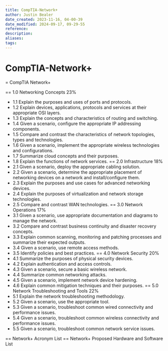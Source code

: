 ```yaml
---
title: CompTIA-Network+
author: Justin Bealer
date_created: 2023-11-16, 04-00-39
date_modified: 2024-09-17, 09-29-55
reference: 
description: 
aliases: 
tags: 
---
```

# CompTIA-Network+
= CompTIA Network+

== 1.0 Networking Concepts 23%
- 1.1 Explain the purposes and uses of ports and protocols.
- 1.2 Explain devices, applications, protocols and services at their appropriate
  OSI layers.
- 1.3 Explain the concepts and characteristics of routing and switching.
- 1.4 Given a scenario, configure the appropriate IP addressing components.
- 1.5 Compare and contrast the characteristics of network topologies, types and
  technologies.
- 1.6 Given a scenario, implement the appropriate wireless technologies and
  configurations.
- 1.7 Summarize cloud concepts and their purposes.
- 1.8 Explain the functions of network services.
== 2.0 Infrastructure 18%
- 2.1 Given a scenario, deploy the appropriate cabling solution.
- 2.2 Given a scenario, determine the appropriate placement of networking
  devices on a network and install/configure them.
- 2.3 Explain the purposes and use cases for advanced networking devices.
- 2.4 Explain the purposes of virtualization and network storage technologies.
- 2.5 Compare and contrast WAN technologies.
== 3.0 Network Operations 17%
- 3.1 Given a scenario, use appropriate documentation and diagrams to manage the
  network.
- 3.2 Compare and contrast business continuity and disaster recovery concepts.
- 3.3 Explain common scanning, monitoring and patching processes and summarize
  their expected outputs.
- 3.4 Given a scenario, use remote access methods.
- 3.5 Identify policies and best practices.
== 4.0 Network Security 20%
- 4.1 Summarize the purposes of physical security devices.
- 4.2 Explain authentication and access  controls.
- 4.3 Given a scenario, secure a basic wireless network.
- 4.4 Summarize common networking attacks.
- 4.5 Given a scenario, implement network device hardening.
- 4.6 Explain common mitigation techniques and their purposes.
== 5.0 Network Troubleshooting and Tools 22%
- 5.1 Explain the network troubleshooting methodology.
- 5.2 Given a scenario, use the appropriate tool.
- 5.3 Given a scenario, troubleshoot common wired connectivity and performance
  issues.
- 5.4 Given a scenario, troubleshoot common wireless connectivity and
  performance issues.
- 5.5 Given a scenario, troubleshoot common network service issues.

== Network+ Acronym List
== Network+ Proposed Hardware and Software List
